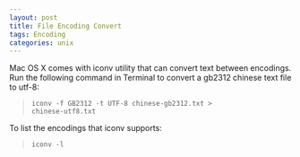 ```yaml
---
layout: post
title: File Encoding Convert
tags: Encoding
categories: unix
---
```


Mac OS X comes with iconv utility that can convert text between encodings. 
Run the following command in Terminal to convert a gb2312 chinese text file to utf-8:

><code>iconv -f GB2312 -t UTF-8 chinese-gb2312.txt > chinese-utf8.txt</code>

To list the encodings that iconv supports:

><code>iconv -l</code>

